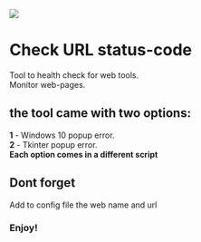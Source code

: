 ![](https://visitor-badge.glitch.me/badge?page_id=Yoas1.check_url_status_code)

# Check URL status-code
Tool to health check for web tools. <br />
Monitor web-pages.


## the tool came with two options:
**1** - Windows 10 popup error. <br />
**2** - Tkinter popup error. <br />
**Each option comes in a different script**


## Dont forget
Add to config file the web name and url 


### Enjoy!